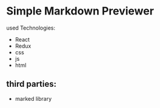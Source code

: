 # Simple Markdown Previewer

used Technologies: 
- React
- Redux
- css
- js
- html

## third parties:
- marked library
